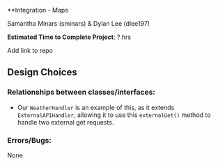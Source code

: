 **Integration - Maps

Samantha Minars (sminars) & Dylan Lee (dlee197)

**Estimated Time to Complete Project**: ? hrs

Add link to repo

## **Design Choices**
### Relationships between classes/interfaces:

  - Our ```WeatherHandler``` is an example of this, as it extends ```ExternalAPIHandler```, allowing it to use this ```externalGet()``` method to handle two external get requests.

### Errors/Bugs: 
None
